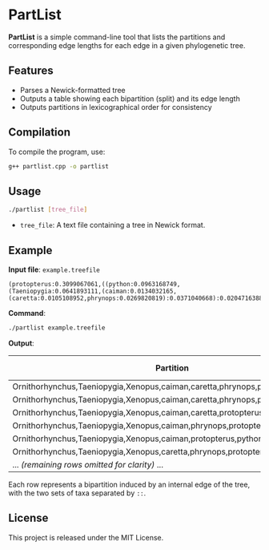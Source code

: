 # PartList

**PartList** is a simple command-line tool that lists the partitions and corresponding edge lengths for each edge in a given phylogenetic tree.

## Features

- Parses a Newick-formatted tree
- Outputs a table showing each bipartition (split) and its edge length
- Outputs partitions in lexicographical order for consistency

## Compilation

To compile the program, use:

```bash
g++ partlist.cpp -o partlist
```

## Usage

```bash
./partlist [tree_file]
```

- `tree_file`: A text file containing a tree in Newick format.

## Example

**Input file**: `example.treefile`

```
(protopterus:0.3099067061,((python:0.0963168749,(Taeniopygia:0.0641893111,(caiman:0.0134032165,(caretta:0.0105108952,phrynops:0.0269820819):0.0371040668):0.0204716388):0.0144828411):0.0360088912,Ornithorhynchus:0.1286353020):0.0905913632,Xenopus:0.3075276653);
```

**Command**:

```bash
./partlist example.treefile
```

**Output**:

| Partition | Edge length |
|-----------|-------------|
| Ornithorhynchus,Taeniopygia,Xenopus,caiman,caretta,phrynops,protopterus::python	| 0.096317 |
| Ornithorhynchus,Taeniopygia,Xenopus,caiman,caretta,phrynops,python::protopterus	| 0.309907 |
| Ornithorhynchus,Taeniopygia,Xenopus,caiman,caretta,protopterus,python::phrynops	| 0.026982 |
| Ornithorhynchus,Taeniopygia,Xenopus,caiman,phrynops,protopterus,python::caretta	| 0.010511 |
| Ornithorhynchus,Taeniopygia,Xenopus,caiman,protopterus,python::caretta,phrynops	| 0.037104 |
| Ornithorhynchus,Taeniopygia,Xenopus,caretta,phrynops,protopterus,python::caiman	| 0.013403 |
| ... *(remaining rows omitted for clarity)* ...

Each row represents a bipartition induced by an internal edge of the tree, with the two sets of taxa separated by `::`.

## License

This project is released under the MIT License.
